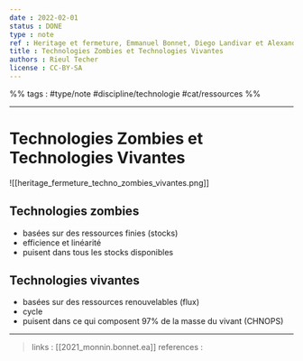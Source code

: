 ```yaml
---
date : 2022-02-01
status : DONE
type : note
ref : Heritage et fermeture, Emmanuel Bonnet, Diego Landivar et Alexandre Monnin, 2021
title : Technologies Zombies et Technologies Vivantes
authors : Rieul Techer
license : CC-BY-SA
---
```


%% tags : #type/note #discipline/technologie #cat/ressources %% 

---

Technologies Zombies et Technologies Vivantes
===
![[heritage_fermeture_techno_zombies_vivantes.png]]

## Technologies zombies
- basées sur des ressources finies (stocks)
- efficience et linéarité
- puisent dans tous les stocks disponibles
## Technologies vivantes
- basées sur des ressources renouvelables (flux)
- cycle
- puisent dans ce qui composent 97% de la masse du vivant (CHNOPS)


---
> links :  [[2021_monnin.bonnet.ea]]
> references : 